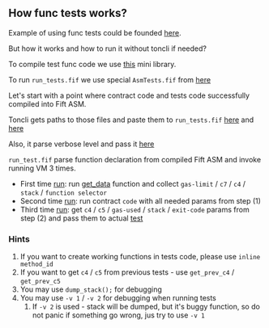 ## How func tests works?

Example of using func tests could be founded [here](https://github.com/disintar/func-tests-playground/blob/master/tests/example.func).

But how it works and how to run it without toncli if needed?

To compile test func code we use [this](https://github.com/disintar/toncli/blob/master/src/toncli/lib/func-libs/tests-helpers.func) mini library.

To run `run_tests.fif` we use special `AsmTests.fif` from [here](https://github.com/disintar/toncli/blob/master/src/toncli/lib/fift-libs/AsmTests.fif)

Let's start with a point where contract code and tests code successfully compiled into Fift ASM. 

Toncli gets paths to those files and paste them to `run_tests.fif` [here](https://github.com/disintar/toncli/blob/5accd1562296b25c73efcae410c76905d18176be/src/toncli/modules/fift/run_test.fif.template#L4) and [here](https://github.com/disintar/toncli/blob/5accd1562296b25c73efcae410c76905d18176be/src/toncli/modules/fift/run_test.fif.template#L8)

Also, it parse verbose level and pass it [here](https://github.com/disintar/toncli/blob/5accd1562296b25c73efcae410c76905d18176be/src/toncli/modules/fift/run_test.fif.template#L12)

`run_test.fif` parse function declaration from compiled Fift ASM and invoke running VM 3 times. 

- First time [run](https://github.com/disintar/toncli/blob/5accd1562296b25c73efcae410c76905d18176be/src/toncli/modules/fift/run_test.fif.template#L95): run [get_data](https://github.com/disintar/func-tests-playground/blob/a9810ff4c1c639fb4e9cc6541de83c6ad351b921/tests/example.func#L13) function and collect `gas-limit` / `c7` / `c4` / `stack` / `function selector`
- Second time [run](https://github.com/disintar/toncli/blob/5accd1562296b25c73efcae410c76905d18176be/src/toncli/modules/fift/run_test.fif.template#L127): run contract `code` with all needed params from step (1)
- Third time [run](https://github.com/disintar/toncli/blob/5accd1562296b25c73efcae410c76905d18176be/src/toncli/modules/fift/run_test.fif.template#L142): get `c4` / `c5` / `gas-used` / `stack` / `exit-code` params from step (2) and pass them to actual [test](https://github.com/disintar/func-tests-playground/blob/a9810ff4c1c639fb4e9cc6541de83c6ad351b921/tests/example.func#L52) 

### Hints

1. If you want to create working functions in tests code, please use `inline method_id` 
2. If you want to get `c4` / `c5` from previous tests - use `get_prev_c4` / `get_prev_c5`
3. You may use `dump_stack();` for debugging
4. You may use `-v 1` / `-v 2`  for debugging when running tests
   1. If `-v 2` is used - stack will be dumped, but it's buggy function, so do not panic if something go wrong, jus try to use `-v 1`
